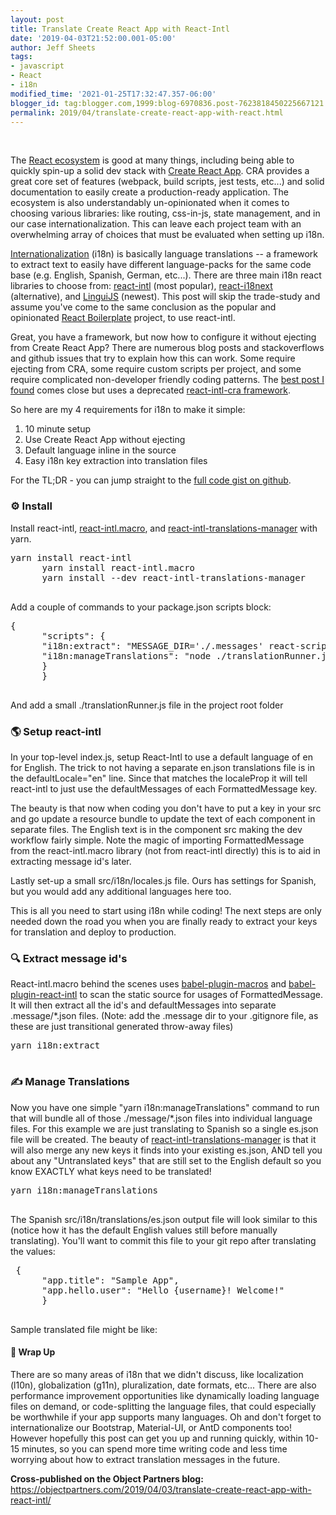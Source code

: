 ```yaml
---
layout: post
title: Translate Create React App with React-Intl
date: '2019-04-03T21:52:00.001-05:00'
author: Jeff Sheets
tags:
- javascript
- React
- i18n
modified_time: '2021-01-25T17:32:47.357-06:00'
blogger_id: tag:blogger.com,1999:blog-6970836.post-7623818450225667121
permalink: 2019/04/translate-create-react-app-with-react.html
---
```


<p>&nbsp;</p><p>The <a
      href="https://reactjs.org/">React ecosystem</a> is good at many things, including
      being able to quickly spin-up a solid dev stack with <a
      href="https://facebook.github.io/create-react-app/docs/getting-started">Create React
      App</a>. CRA provides a great core set of features (webpack, build scripts, jest tests,
      etc...) and solid documentation to easily create a production-ready application. The ecosystem
      is also understandably un-opinionated when it comes to choosing various libraries: like
      routing, css-in-js, state management, and in our case internationalization. This can leave
      each project team with an overwhelming array of choices that must be evaluated when setting up
      i18n.</p>
      <p><a
      href="https://www.w3.org/International/questions/qa-i18n">Internationalization</a>
      (i18n) is basically language translations -- a framework to extract text to easily have
      different language-packs for the same code base (e.g. English, Spanish, German, etc...). There
      are three main i18n react libraries to choose from: <a
      href="https://github.com/yahoo/react-intl">react-intl</a> (most popular), <a
      href="https://react.i18next.com/">react-i18next</a> (alternative), and <a
      href="https://lingui.js.org/index.html">LinguiJS</a> (newest). This post will skip
      the trade-study and assume you've come to the same conclusion as the popular and opinionated
      <a
      href="https://github.com/react-boilerplate/react-boilerplate/blob/master/docs/js/i18n.md">React
      Boilerplate</a> project, to use react-intl.</p>
      <p>Great, you have a framework, but now how to configure it without ejecting from Create
      React App? There are numerous blog posts and stackoverflows and github issues that try to
      explain how this can work. Some require ejecting from CRA, some require custom scripts per
      project, and some require complicated non-developer friendly coding patterns. The <a
      href="https://medium.com/@shalkam/create-react-app-i18n-the-easy-way-b05536c594cb">best
      post I found</a> comes close but uses a deprecated <a
      href="https://github.com/evenchange4/react-intl-cra">react-intl-cra
      framework</a>.</p>
      <p>So here are my 4 requirements for i18n to make it simple:</p>
      <ol><li>10 minute setup</li><li>Use Create React App without
      ejecting</li><li>Default language inline in the source</li><li>Easy
      i18n key extraction into translation files</li></ol>
      <p>For the TL;DR - you can jump straight to the <a
      href="https://gist.github.com/jeffsheets/b465a174eaccd7bd81c075964c0a9c5d">full code gist
      on github</a>.</p>
      <h3>⚙️ Install</h3>
      <p>Install react-intl, <a
      href="https://github.com/evenchange4/react-intl.macro">react-intl.macro</a>, and
      <a
      href="https://github.com/GertjanReynaert/react-intl-translations-manager">react-intl-translations-manager</a>
      with yarn.</p>
      <pre lang="bash">yarn install react-intl
      yarn install react-intl.macro
      yarn install --dev react-intl-translations-manager
      </pre>
      <p>Add a couple of commands to your package.json scripts block:</p>
      <pre lang="javascript">{
      "scripts": {
      "i18n:extract": "MESSAGE_DIR='./.messages' react-scripts build",
      "i18n:manageTranslations": "node ./translationRunner.js"
      }
      }
      </pre>
      <p>And add a small ./translationRunner.js file in the project root folder<br
      /><script
      src="https://gist.github.com/jeffsheets/b465a174eaccd7bd81c075964c0a9c5d.js?file=translationRunner.js"></script></p>
      <h3>🌎 Setup react-intl</h3>
      <p>In your top-level index.js, setup React-Intl to use a default language of en for
      English. The trick to not having a separate en.json translations file is in the
      defaultLocale="en" line. Since that matches the localeProp it will tell react-intl to just use
      the defaultMessages of each FormattedMessage key.<br /><script
      src="https://gist.github.com/jeffsheets/b465a174eaccd7bd81c075964c0a9c5d.js?file=src-index.js"></script></p>
      <p>The beauty is that now when coding you don't have to put a key in your src and go
      update a resource bundle to update the text of each component in separate files. The English
      text is in the component src making the dev workflow fairly simple. Note the magic of
      importing FormattedMessage from the react-intl.macro library (not from react-intl directly)
      this is to aid in extracting message id's later.<br /><script
      src="https://gist.github.com/jeffsheets/b465a174eaccd7bd81c075964c0a9c5d.js?file=src-components-App.js"></script></p>
      <p>Lastly set-up a small src/i18n/locales.js file. Ours has settings for Spanish, but
      you would add any additional languages here too.<br /><script
      src="https://gist.github.com/jeffsheets/b465a174eaccd7bd81c075964c0a9c5d.js?file=src-i18n-locales.js"></script></p>
      <p>This is all you need to start using i18n while coding! The next steps are only needed
      down the road you when you are finally ready to extract your keys for translation and deploy
      to production.</p>
      <h3>🔍 Extract message id's</h3>
      <p>React-intl.macro behind the scenes uses <a
      href="https://github.com/kentcdodds/babel-plugin-macros">babel-plugin-macros</a> and
      <a
      href="https://github.com/yahoo/babel-plugin-react-intl">babel-plugin-react-intl</a>
      to scan the static source for usages of FormattedMessage. It will then extract all the id's
      and defaultMessages into separate .message/*.json files. (Note: add the .message dir to your
      .gitignore file, as these are just transitional generated throw-away files)</p>
      <pre lang="bash">yarn i18n:extract
      </pre>
      <h3>✍️ Manage Translations</h3>
      <p>Now you have one simple "yarn i18n:manageTranslations" command to run that will
      bundle all of those ./message/*.json files into individual language files. For this example we
      are just translating to Spanish so a single es.json file will be created. The beauty of <a
      href="https://github.com/GertjanReynaert/react-intl-translations-manager">react-intl-translations-manager</a>
      is that it will also merge any new keys it finds into your existing es.json, AND tell you
      about any "Untranslated keys" that are still set to the English default so you know EXACTLY
      what keys need to be translated!</p>
      <pre lang="bash">yarn i18n:manageTranslations
      </pre>
      <p>The Spanish src/i18n/translations/es.json output file will look similar to this
      (notice how it has the default English values still before manually translating). You'll want
      to commit this file to your git repo after translating the values:</p>
      <pre lang="javascript"> {
      "app.title": "Sample App",
      "app.hello.user": "Hello {username}! Welcome!"
      }
      </pre>
      <p>Sample translated file might be like:<br /><script
      src="https://gist.github.com/jeffsheets/b465a174eaccd7bd81c075964c0a9c5d.js?file=src-i18n-translations-es.json"></script></p>
      <h4>👋 Wrap Up</h4>
      <p>There are so many areas of i18n that we didn't discuss, like localization (l10n),
      globalization (g11n), pluralization, date formats, etc... There are also performance
      improvement opportunities like dynamically loading language files on demand, or code-splitting
      the language files, that could especially be worthwhile if your app supports many languages.
      Oh and don't forget to internationalize our Bootstrap, Material-UI, or AntD components too!
      However hopefully this post can get you up and running quickly, within 10-15 minutes, so you
      can spend more time writing code and less time worrying about how to extract translation
      messages in the future.</p><p><b>Cross-published on the Object Partners
      blog:&nbsp; </b><a
      href="https://objectpartners.com/2019/04/03/translate-create-react-app-with-react-intl/">https://objectpartners.com/2019/04/03/translate-create-react-app-with-react-intl/</a><br
      /></p>